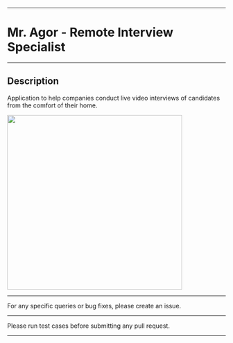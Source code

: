 *****************************************************************************

# Mr. Agor - Remote Interview Specialist 

*****************************************************************************


## Description
Application to help companies conduct live video interviews of candidates from the comfort of their home.

<img width="403" align="center" src="https://www.ableventures.in/wp-content/uploads/2019/05/Comp-based-interviewing.png">


*****************************************************************************

For any specific queries or bug fixes, please create an issue.

*****************************************************************************

Please run test cases before submitting any pull request.

*****************************************************************************
